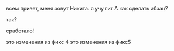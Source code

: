 
всем привет, меня зовут Никита.
я учу гит
А как сделать абзац?
<p>так?</p>
<p>сработало!</p>
это изменения из фикс 4
это изменения из фикс5